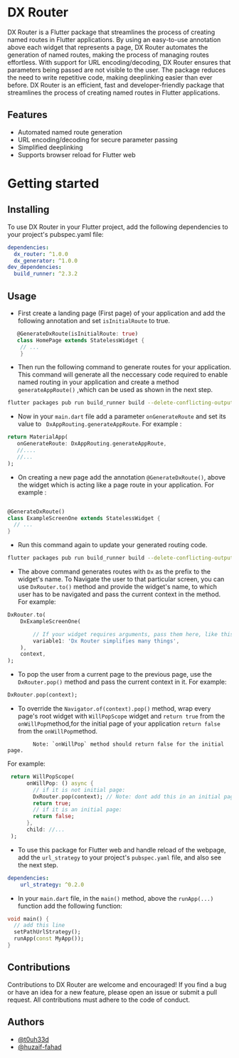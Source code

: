 # DX Router

DX Router is a Flutter package that streamlines the process of creating named routes in Flutter applications. By using an easy-to-use annotation above each widget that represents a page, DX Router automates the generation of named routes, making the process of managing routes effortless. With support for URL encoding/decoding, DX Router ensures that parameters being passed are not visible to the user. The package reduces the need to write repetitive code, making deeplinking easier than ever before. DX Router is an efficient, fast and developer-friendly package that streamlines the process of creating named routes in Flutter applications.

## Features

- Automated named route generation
- URL encoding/decoding for secure parameter passing
- Simplified deeplinking
- Supports browser reload for Flutter web

# Getting started

## Installing

To use DX Router in your Flutter project, add the following dependencies to your project's pubspec.yaml file:

```yaml
dependencies:
  dx_router: ^1.0.0
  dx_generator: ^1.0.0
dev_dependencies:
  build_runner: ^2.3.2
```

## Usage
- First create a landing page (First page) of your application and add the following annotation and set `isInitialRoute` to true.


```dart
   @GenerateDxRoute(isInitialRoute: true)
   class HomePage extends StatelessWidget {
    // ...
    }

```

- Then run the following command to generate routes for your application. This command will generate all the neccessary code required to enable named routing in your application and create a method `generateAppRoute()` ,which can be used as shown in the next step.
```sh
flutter packages pub run build_runner build --delete-conflicting-outputs
```


- Now in your `main.dart` file add a parameter `onGenerateRoute` and set its value to ` DxAppRouting.generateAppRoute`. For example :

```dart
return MaterialApp(
   onGenerateRoute: DxAppRouting.generateAppRoute,
   //....
   //...
);
```

- On creating a new page add the annotation `@GenerateDxRoute()`, above the widget which is acting like a page route in your application. For example :

```dart

@GenerateDxRoute()
class ExampleScreenOne extends StatelessWidget {
  // ...
}

```

- Run this command again to update your generated routing code.

```sh
flutter packages pub run build_runner build --delete-conflicting-outputs
```

- The above command generates routes with `Dx` as the prefix to the widget's name. To Navigate the user to that particular screen, you can use `DxRouter.to()` method and provide the widget's name, to which user has to be navigated and pass the current context in the method. For example: 

```dart
DxRouter.to(
    DxExampleScreenOne(

        // If your widget requires arguments, pass them here, like this:
        variable1: 'Dx Router simplifies many things',
    ),
    context,
);
```

- To pop the user from a current page to the previous page, use the `DxRouter.pop()` method and pass the current context in it. For example:

```dart
DxRouter.pop(context);
```

- To override the `Navigator.of(context).pop()` method, wrap every page's root widget with `WillPopScope` widget and `return true`  from the `onWillPop`method,for the initial page of your application `return false` from the `onWillPop`method. 
```
        Note: `onWillPop` method should return false for the initial page.
```
For example: 

```dart
 return WillPopScope(
      onWillPop: () async {
        // if it is not initial page:
        DxRouter.pop(context); // Note: dont add this in an initial page!!
        return true;
        // if it is an initial page:
        return false;
      },
      child: //...
 );
```

- To use this package for Flutter web and handle reload of the webpage, add the `url_strategy` to your project's `pubspec.yaml` file, and also see the next step.
```yaml
dependencies:
    url_strategy: ^0.2.0
``` 
- In your `main.dart` file, in the `main()` method, above the `runApp(...)` function add the following function:

```dart
void main() {
  // add this line
  setPathUrlStrategy();
  runApp(const MyApp());
}
```


## Contributions

Contributions to DX Router are welcome and encouraged! If you find a bug or have an idea for a new feature, please open an issue or submit a pull request. All contributions must adhere to the code of conduct.

## Authors

- [@t0uh33d](https://github.com/t0uh33d)
- [@huzaif-fahad](https://github.com/huzaif-fahad)
